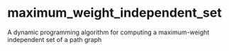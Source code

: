 # maximum_weight_independent_set
A dynamic programming algorithm for computing a maximum-weight independent set of a path graph
